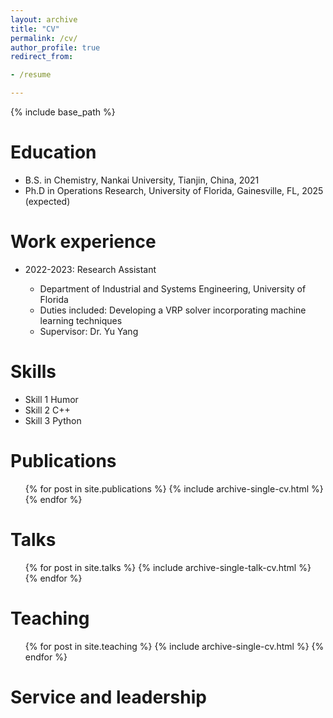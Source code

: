 ```yaml
---
layout: archive
title: "CV"
permalink: /cv/
author_profile: true
redirect_from:

- /resume

---
```


{% include base_path %}

Education
======

* B.S. in Chemistry, Nankai University, Tianjin, China, 2021
* Ph.D in Operations Research, University of Florida, Gainesville, FL, 2025 (expected)

Work experience
======

* 2022-2023: Research Assistant

    * Department of Industrial and Systems Engineering, University of Florida
    * Duties included: Developing a VRP solver incorporating machine learning techniques
    * Supervisor: Dr. Yu Yang

Skills
======

* Skill 1 Humor
* Skill 2 C++
* Skill 3 Python


[//]: # (    * Sub-skill )

[//]: # (    * Sub-skill 2.2)

[//]: # (    * Sub-skill 2.3)

Publications
======

<ul>{% for post in site.publications %}
    {% include archive-single-cv.html %}
  {% endfor %}</ul>

Talks
======

<ul>{% for post in site.talks %}
    {% include archive-single-talk-cv.html %}
  {% endfor %}</ul>

Teaching
======

<ul>{% for post in site.teaching %}
    {% include archive-single-cv.html %}
  {% endfor %}</ul>

Service and leadership
======

[//]: # (* Currently signed in to 43 different slack teams)
